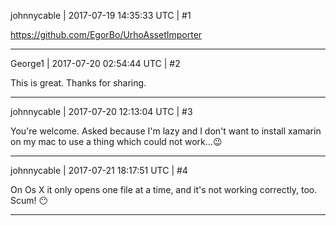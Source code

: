 johnnycable | 2017-07-19 14:35:33 UTC | #1

https://github.com/EgorBo/UrhoAssetImporter

-------------------------

George1 | 2017-07-20 02:54:44 UTC | #2

This is great. Thanks for sharing.

-------------------------

johnnycable | 2017-07-20 12:13:04 UTC | #3

You're welcome.
Asked because I'm lazy and I don't want to install xamarin on my mac to use a thing which could not work...:wink:

-------------------------

johnnycable | 2017-07-21 18:17:51 UTC | #4

On Os X it only opens one file at a time, and it's not working correctly, too. Scum! :no_mouth:

-------------------------

